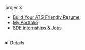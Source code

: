 
projects

- [Build Your ATS Friendly Resume](https://resumify-official.vercel.app/)
- [My Portfolio](https://anupamshakya.in)
- [SDE Internships & Jobs](https://codevize.com/)

<br>
<details>


## 👨🏻‍💻 About Me:
<div>
<img src="./thoughtworks-gif_dribbble.gif" height="290px" align="right" />
  
- 🙋‍♂️ **[My Website](https://anupamshakya.in/)** to learn more about me!
- 🔭 Working on something exciting in tech.
- 🌱 Focused on **Backend Dev** and **DSA**.
- 👯 Open to **Dev project collaborations**.
- 💬 Ask me anything—except maybe math! 😅
- 🎯 **Hack**: Keep learning & sharing.
- ⚡ **Fun fact**: I game when I should work!


</div>
<hr>

## ❤ Let's Get Connected:
<div align="center">
  <a href="mailto:ianupamshakya@gmail.com">
    <img src="https://img.shields.io/badge/Gmail-333333?style=for-the-badge&logo=gmail&logoColor=red" />
  </a>
  <a href="https://linkedin.com/in/theanupamshakya" target="_blank">
    <img src="https://img.shields.io/badge/LinkedIn-0077B5?style=for-the-badge&logo=linkedin&logoColor=white" target="_blank" />
  </a>
  <a href="https://anupamshakya.in" target="_blank">
    <img src="https://img.shields.io/badge/Portfolio-FF5722?style=for-the-badge&logo=todoist&logoColor=white" target="_blank" />
  </a>
</div>

<br/>

## ⚒️ Languages, Frameworks & Tools:
<div align="center">
    <img src="https://skillicons.dev/icons?i=java,spring,hibernate,html,css,vscode,github,figma,tailwind,git,vercel" />
    <img src="https://skillicons.dev/icons?i=python,javascript,typescript,firebase,mongodb,c,cpp,mysql,react,express,nextjs" />
</div>

## 📊 GitHub Stats:
<div align="center">
  <img align="center" src="https://github-readme-stats.anuraghazra1.vercel.app/api?username=meetanupam&show_icons=true" alt="Anupam's GitHub Stats" />
  
</div>


<sub>most active on [X/Twitter](https://x.com/theanupamshakya)</sub>

## ❤ Views and Followers:
<div align="center">
  <a href="https://github.com/meetanupam/">
    <img src="https://komarev.com/ghpvc/?username=meetanupam" alt="Profile Views" />
  </a>
  <a href="https://github.com/meetanupam?tab=followers">
    <img src="https://img.shields.io/github/followers/meetanupam?label=Followers&style=social" alt="GitHub Followers" />
  </a>
</div>
